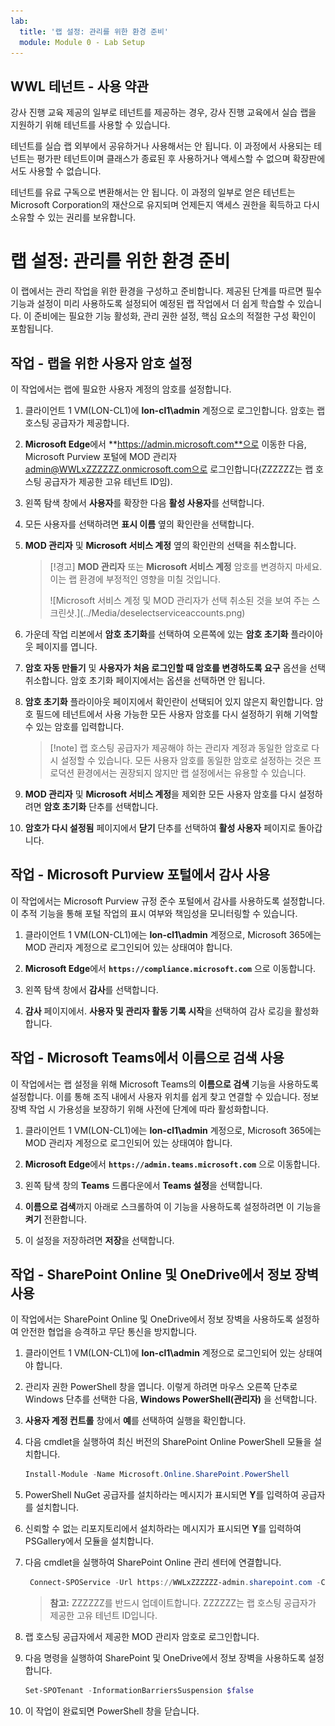 ```yaml
---
lab:
  title: '랩 설정: 관리를 위한 환경 준비'
  module: Module 0 - Lab Setup
---
```


## WWL 테넌트 - 사용 약관

강사 진행 교육 제공의 일부로 테넌트를 제공하는 경우, 강사 진행 교육에서 실습 랩을 지원하기 위해 테넌트를 사용할 수 있습니다.

테넌트를 실습 랩 외부에서 공유하거나 사용해서는 안 됩니다. 이 과정에서 사용되는 테넌트는 평가판 테넌트이며 클래스가 종료된 후 사용하거나 액세스할 수 없으며 확장판에서도 사용할 수 없습니다.

테넌트를 유료 구독으로 변환해서는 안 됩니다. 이 과정의 일부로 얻은 테넌트는 Microsoft Corporation의 재산으로 유지되며 언제든지 액세스 권한을 획득하고 다시 소유할 수 있는 권리를 보유합니다.

# 랩 설정: 관리를 위한 환경 준비

이 랩에서는 관리 작업을 위한 환경을 구성하고 준비합니다. 제공된 단계를 따르면 필수 기능과 설정이 미리 사용하도록 설정되어 예정된 랩 작업에서 더 쉽게 학습할 수 있습니다. 이 준비에는 필요한 기능 활성화, 관리 권한 설정, 핵심 요소의 적절한 구성 확인이 포함됩니다.

## 작업 - 랩을 위한 사용자 암호 설정

이 작업에서는 랩에 필요한 사용자 계정의 암호를 설정합니다.

1. 클라이언트 1 VM(LON-CL1)에 **lon-cl1\admin** 계정으로 로그인합니다. 암호는 랩 호스팅 공급자가 제공합니다.

1. **Microsoft Edge**에서 **https://admin.microsoft.com**으로 이동한 다음, Microsoft Purview 포털에 MOD 관리자 admin@WWLxZZZZZZ.onmicrosoft.com으로 로그인합니다(ZZZZZZ는 랩 호스팅 공급자가 제공한 고유 테넌트 ID임).

1. 왼쪽 탐색 창에서 **사용자**를 확장한 다음 **활성 사용자**를 선택합니다.

1. 모든 사용자를 선택하려면 **표시 이름** 옆의 확인란을 선택합니다.

1. **MOD 관리자** 및 **Microsoft 서비스 계정** 옆의 확인란의 선택을 취소합니다.

    >[!경고] **MOD 관리자** 또는 **Microsoft 서비스 계정** 암호를 변경하지 마세요. 이는 랩 환경에 부정적인 영향을 미칠 것입니다.
    ><p>
    > ![Microsoft 서비스 계정 및 MOD 관리자가 선택 취소된 것을 보여 주는 스크린샷.](../Media/deselectserviceaccounts.png)

1. 가운데 작업 리본에서 **암호 초기화**를 선택하여 오른쪽에 있는 **암호 초기화** 플라이아웃 페이지를 엽니다.

1. **암호 자동 만들기** 및 **사용자가 처음 로그인할 때 암호를 변경하도록 요구** 옵션을 선택 취소합니다. 암호 초기화 페이지에서는 옵션을 선택하면 안 됩니다.

1. **암호 초기화** 플라이아웃 페이지에서 확인란이 선택되어 있지 않은지 확인합니다. 암호 필드에 테넌트에서 사용 가능한 모든 사용자 암호를 다시 설정하기 위해 기억할 수 있는 암호를 입력합니다.

    >[!note] 랩 호스팅 공급자가 제공해야 하는 관리자 계정과 동일한 암호로 다시 설정할 수 있습니다. 모든 사용자 암호를 동일한 암호로 설정하는 것은 프로덕션 환경에서는 권장되지 않지만 랩 설정에서는 유용할 수 있습니다.

1. **MOD 관리자** 및 **Microsoft 서비스 계정**을 제외한 모든 사용자 암호를 다시 설정하려면 **암호 초기화** 단추를 선택합니다.

1. **암호가 다시 설정됨** 페이지에서 **닫기** 단추를 선택하여 **활성 사용자** 페이지로 돌아갑니다.

## 작업 - Microsoft Purview 포털에서 감사 사용

이 작업에서는 Microsoft Purview 규정 준수 포털에서 감사를 사용하도록 설정합니다. 이 추적 기능을 통해 포털 작업의 표시 여부와 책임성을 모니터링할 수 있습니다.

1. 클라이언트 1 VM(LON-CL1)에는 **lon-cl1\admin** 계정으로, Microsoft 365에는 MOD 관리자 계정으로 로그인되어 있는 상태여야 합니다.

1. **Microsoft Edge**에서 **`https://compliance.microsoft.com`** 으로 이동합니다.

1. 왼쪽 탐색 창에서 **감사**를 선택합니다.

1. **감사** 페이지에서. **사용자 및 관리자 활동 기록 시작**을 선택하여 감사 로깅을 활성화합니다.

## 작업 - Microsoft Teams에서 이름으로 검색 사용

이 작업에서는 랩 설정을 위해 Microsoft Teams의 **이름으로 검색** 기능을 사용하도록 설정합니다. 이를 통해 조직 내에서 사용자 위치를 쉽게 찾고 연결할 수 있습니다. 정보 장벽 작업 시 가용성을 보장하기 위해 사전에 단계에 따라 활성화합니다.

1. 클라이언트 1 VM(LON-CL1)에는 **lon-cl1\admin** 계정으로, Microsoft 365에는 MOD 관리자 계정으로 로그인되어 있는 상태여야 합니다.

1. **Microsoft Edge**에서 **`https://admin.teams.microsoft.com`** 으로 이동합니다.

1. 왼쪽 탐색 창의 **Teams** 드롭다운에서 **Teams 설정**을 선택합니다.

1. **이름으로 검색**까지 아래로 스크롤하여 이 기능을 사용하도록 설정하려면 이 기능을 **켜기** 전환합니다.

1. 이 설정을 저장하려면 **저장**을 선택합니다.

## 작업 - SharePoint Online 및 OneDrive에서 정보 장벽 사용

이 작업에서는 SharePoint Online 및 OneDrive에서 정보 장벽을 사용하도록 설정하여 안전한 협업을 승격하고 무단 통신을 방지합니다.

1. 클라이언트 1 VM(LON-CL1)에 **lon-cl1\admin** 계정으로 로그인되어 있는 상태여야 합니다.

1. 관리자 권한 PowerShell 창을 엽니다. 이렇게 하려면 마우스 오른쪽 단추로 Windows 단추를 선택한 다음, **Windows PowerShell(관리자)** 을 선택합니다.

1. **사용자 계정 컨트롤** 창에서 **예**를 선택하여 실행을 확인합니다.

1. 다음 cmdlet을 실행하여 최신 버전의 SharePoint Online PowerShell 모듈을 설치합니다.

    ```powershell
    Install-Module -Name Microsoft.Online.SharePoint.PowerShell
    ```

1. PowerShell NuGet 공급자를 설치하라는 메시지가 표시되면 **Y**를 입력하여 공급자를 설치합니다.

1. 신뢰할 수 없는 리포지토리에서 설치하라는 메시지가 표시되면 **Y**를 입력하여 PSGallery에서 모듈을 설치합니다.

1. 다음 cmdlet을 실행하여 SharePoint Online 관리 센터에 연결합니다.

    ```powershell
     Connect-SPOService -Url https://WWLxZZZZZZ-admin.sharepoint.com -Credential admin@WWLxZZZZZZ.onmicrosoft.com
    ```

    >**참고:** ZZZZZZ를 반드시 업데이트합니다. ZZZZZZ는 랩 호스팅 공급자가 제공한 고유 테넌트 ID입니다.

1. 랩 호스팅 공급자에서 제공한 MOD 관리자 암호로 로그인합니다.

1. 다음 명령을 실행하여 SharePoint 및 OneDrive에서 정보 장벽을 사용하도록 설정합니다.

    ```powershell
    Set-SPOTenant -InformationBarriersSuspension $false
    ```

1. 이 작업이 완료되면 PowerShell 창을 닫습니다.
